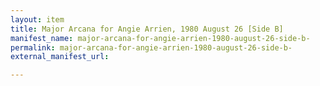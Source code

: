 ```yaml
---
layout: item
title: Major Arcana for Angie Arrien, 1980 August 26 [Side B]
manifest_name: major-arcana-for-angie-arrien-1980-august-26-side-b-
permalink: major-arcana-for-angie-arrien-1980-august-26-side-b-
external_manifest_url: 

---
```

<!-- Add an essay or interpretive material below this line,
using HTML or markdown.  Do not modify this file above this line -->
